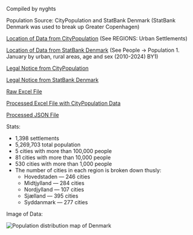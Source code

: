 Compiled by nyghts

Population Source: CityPopulation and StatBank Denmark (StatBank Denmark was used to break up Greater Copenhagen)

[Location of Data from CityPopulation](https://citypopulation.de/en/denmark/) (See REGIONS: Urban Settlements)

[Location of Data from StatBank Denmark](https://www.statbank.dk/statbank5a/default.asp?w=1600) (See People -> Population 1. January by urban, rural areas, age and sex (2010-2024) BY1) 

[Legal Notice from CityPopulation](https://citypopulation.de/en/help/termsofuse/)

[Legal Notice from StatBank Denmark](https://www.dst.dk/en/presse/kildeangivelse)

[Raw Excel File]()

[Processed Excel File with CityPopulation Data]()

[Processed JSON File]()

Stats:
+ 1,398 settlements
+ 5,269,703 total population
+ 5 cities with more than 100,000 people
+ 81 cities with more than 10,000 people
+ 530 cities with more than 1,000 people
+ The number of cities in each region is broken down thusly:
     - Hovedstaden — 246 cities
     - Midtjylland — 284 cities
     - Nordjylland — 107 cities
     - Sjælland — 395 cities
     - Syddanmark — 277 cities
 
Image of Data:

![Population distribution map of Denmark]()
